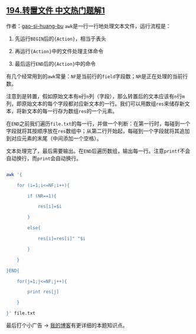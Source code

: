 ## [194.转置文件 中文热门题解1](https://leetcode.cn/problems/transpose-file/solutions/100000/awkming-ling-yong-shu-zu-chu-cun-dai-shu-chu-jie-g)

作者：[gao-si-huang-bu](https://leetcode.cn/u/gao-si-huang-bu)
`awk`是一行一行地处理文本文件，运行流程是：

1. 先运行`BEGIN`后的`{Action}`，相当于表头
1. 再运行`{Action}`中的文件处理主体命令
1. 最后运行`END`后的`{Action}`中的命令

有几个经常用到的`awk`常量：`NF`是当前行的`field`字段数；`NR`是正在处理的当前行数。

注意到是转置，假如原始文本有`m`行`n`列（字段），那么转置后的文本应该有`n`行`m`列，即原始文本的每个字段都对应新文本的一行。我们可以用数组`res`来储存新文本，将新文本的每一行存为数组`res`的一个元素。

在`END`之前我们遍历`file.txt`的每一行，并做一个判断：在第一行时，每碰到一个字段就将其按顺序放在`res`数组中；从第二行开始起，每碰到一个字段就将其追加到对应元素的末尾（中间添加一个空格）。

文本处理完了，最后需要输出。在`END`后遍历数组，输出每一行。注意`printf`不会自动换行，而`print`会自动换行。

```sh
awk '{
    for (i=1;i<=NF;i++){
        if (NR==1){
            res[i]=$i
        }
        else{
            res[i]=res[i]" "$i
        }
    }
}END{
    for(j=1;j<=NF;j++){
        print res[j]
    }
}' file.txt
```

最后打个小广告 -> [我的博客](https://www.cocobolo.top/linux/2019/07/04/194.%E8%BD%AC%E7%BD%AE%E6%96%87%E4%BB%B6(awk).html)有更详细的本题知识点。

